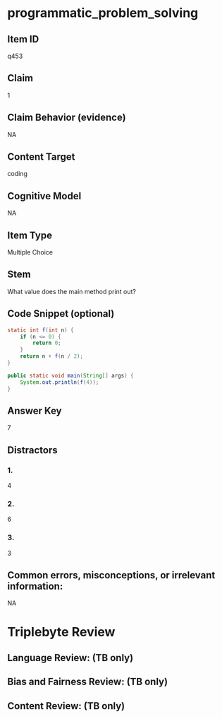 # programmatic_problem_solving

## Item ID
q453

## Claim
1

## Claim Behavior (evidence)
NA

## Content Target
coding

## Cognitive Model
NA

## Item Type
Multiple Choice

## Stem
What value does the main method print out?

## Code Snippet (optional)
```java
static int f(int n) {
    if (n <= 0) {
        return 0;
    }
    return n + f(n / 2);
}

public static void main(String[] args) {
    System.out.println(f(4));
}
```

## Answer Key
7

## Distractors

### 1.
4

### 2.
6

### 3.
3

## Common errors, misconceptions, or irrelevant information:
NA

# Triplebyte Review


## Language Review: (TB only)


## Bias and Fairness Review: (TB only)


## Content Review: (TB only)

